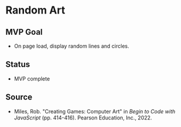 # Random Art

## MVP Goal

- On page load, display random lines and circles.

## Status

- MVP complete

## Source

- Miles, Rob. "Creating Games: Computer Art" in _Begin to Code with JavaScript_ (pp. 414-416). Pearson Education, Inc., 2022.
